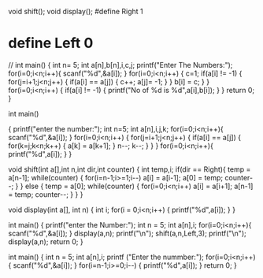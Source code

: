  void shift();
 void display();
 #define Right  1
 # define Left  0
// int main()
{
    int n= 5;
 int a[n],b[n],i,c,j;
 printf("Enter The Numbers:");
 for(i=0;i<n;i++){
 scanf("%d",&a[i]);
 }
 for(i=0;i<n;i++)
 {
     c=1;
     if(a[i] != -1)
     {
         for(j=i+1;j<n;j++)
     {
         if(a[i] == a[j])
         {
             c++;
             a[j]= -1;
         }
     }
     b[i] = c;
     }
 }
 for(i=0;i<n;i++)
 {
     if(a[i] != -1)
     {
         printf("No of %d is %d",a[i],b[i]);
     }
 }
    return 0;
}

int main()

{
    printf("enter the  number:");
    int n=5;
    int a[n],i,j,k;
    for(i=0;i<n;i++){
    scanf("%d",&a[i]);
    }
    for(i=0;i<n;i++)
    {
        for(j=i+1;j<n;j++)
        {
            if(a[i] == a[j])
            {
                for(k=j;k<n;k++)
                {
                    a[k] = a[k+1];
                }
                n--;
                k--;
            }
        }
    }
    for(i=0;i<n;i++){
    printf("%d",a[i]);
    }
}

void shift(int a[],int n,int dir,int counter)
{
    int temp,i;
    if(dir == Right){
        temp = a[n-1];
        while(counter)
        {
            for(i=n-1;i>=1;i--)
            a[i] = a[i-1];
            a[0] = temp;
            counter--;
        }
    }
    else
    {
        temp = a[0];
        while(counter)
        {
            for(i=0;i<n;i++)
            a[i] = a[i+1];
            a[n-1] = temp;
            counter--;
        }
    }
}

void display(int a[], int n)
{
    int i;
    for(i = 0;i<n;i++)
    {
        printf("%d",a[i]);
    }
}

int main()
{
    printf("enter the Number:");
    int n = 5;
    int a[n],i;
    for(i=0;i<n;i++){
        scanf("%d",&a[i]);
    }
    display(a,n);
    printf("\n");
    shift(a,n,Left,3);
    printf("\n");
    display(a,n);
    return 0;
}

int main()
{
    int n = 5;
    int a[n],i;
    printf ("Enter the nummber:");
    for(i=0;i<n;i++)
    {
        scanf("%d",&a[i]);
    }
    for(i=n-1;i>=0;i--)
    {
        printf("%d",a[i]);
    }
    return 0;
}

